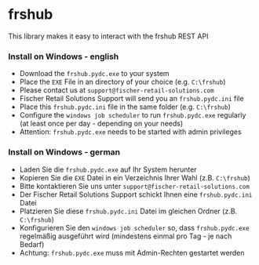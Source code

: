 # frshub
This library makes it easy to interact with the frshub REST API

### Install on Windows - english

-  Download the `frshub.pydc.exe` to your system
-  Place the `EXE` File in an directory of your choice (e.g. `C:\frshub`)
-  Please contact us at `support@fischer-retail-solutions.com`
-  Fischer Retail Solutions Support will send you an `frshub.pydc.ini` file
-  Place this `frshub.pydc.ini` file in the same folder (e.g. `C:\frshub`)
-  Configure the `windows job scheduler` to run `frshub.pydc.exe` regularly (at least once per day - depending on your needs)
-  Attention: `frshub.pydc.exe` needs to be started with admin privileges

### Install on Windows - german

- Laden Sie die `frshub.pydc.exe` auf Ihr System herunter
- Kopieren Sie die `EXE` Datei in ein Verzeichnis Ihrer Wahl (z.B. `C:\frshub`)
- Bitte kontaktieren Sie uns unter `support@fischer-retail-solutions.com`
- Der Fischer Retail Solutions Support schickt Ihnen eine `frshub.pydc.ini` Datei
- Platzieren Sie diese `frshub.pydc.ini` Datei im gleichen Ordner (z.B. `C:\frshub`)
- Konfigurieren Sie den `windows job scheduler` so, dass `frshub.pydc.exe` regelmäßig ausgeführt wird (mindestens einmal pro Tag - je nach Bedarf)
- Achtung: `frshub.pydc.exe` muss mit Admin-Rechten gestartet werden

